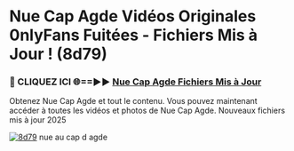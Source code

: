 # Nue Cap Agde Vidéos Originales 0nlyFans Fuitées - Fichiers Mis à Jour ! (8d79)

<h3>🔴 CLIQUEZ ICI 🌐==►► <a href="https://tinyurl.com/2pmr4ezf" rel="nofollow">Nue Cap Agde Fichiers Mis à Jour</a></h3>

Obtenez Nue Cap Agde et tout le contenu. Vous pouvez maintenant accéder à toutes les vidéos et photos de Nue Cap Agde. Nouveaux fichiers mis à jour 2025

[![8d79](https://i.imgur.com/6SNvagu.gif)](https://tinyurl.com/2pmr4ezf)
nue au cap d agde